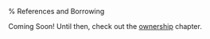 % References and Borrowing

Coming Soon! Until then, check out the [ownership](ownership.html) chapter.
